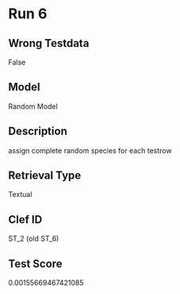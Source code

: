 # Run 6

## Wrong Testdata
False

## Model
Random Model

## Description
assign complete random species for each testrow

## Retrieval Type
Textual

## Clef ID
ST_2 (old ST_6)

## Test Score
0.00155669467421085